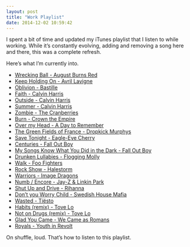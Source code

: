 ```yaml
---
layout: post
title: "Work Playlist"
date: 2014-12-02 10:59:42
---
```


I spent a bit of time and updated my iTunes playlist that I listen to while working.  While it’s constantly evolving, adding and removing a song here and there, this was a complete refresh.

Here’s what I’m currently into.

- [Wrecking Ball - August Burns Red][2]
- [Keep Holding On - Avril Lavigne][4]
- [Oblivion - Bastille][5]
- [Faith - Calvin Harris][6]
- [Outside - Calvin Harris][7]
- [Summer - Calvin Harris][8]
- [Zombie - The Cranberries][9]
- [Burn - Crown the Empire][3]
- [Over my Head - A Day to Remember][10]
- [The Green Fields of France - Dropkick Murphys][11]
- [Save Tonight - Eagle-Eye Cherry][12]
- [Centuries - Fall Out Boy][13]
- [My Songs Know What You Did in the Dark - Fall Out Boy][14]
- [Drunken Lullabies - Flogging Molly][15]
- [Walk - Foo Fighters][16]
- [Rock Show - Halestorm][17]
- [Warriors - Image Dragons][18]
- [Numb / Encore - Jay-Z & Linkin Park][19]
- [Shut Up and Drive - Rihanna][20]
- [Don’t you Worry Child - Swedish House Mafia][0]
- [Wasted - Tiësto][1]
- [Habits (remix) - Tove Lo][21]
- [Not on Drugs (remix) - Tove Lo][22]
- [Glad You Came - We Came as Romans][23]
- [Royals - Youth in Revolt][24]

On shuffle, loud.  That’s how to listen to this playlist.

[0]: https://itunes.apple.com/us/album/dont-you-worry-child-radio/id714550530?i=714550592
[1]: https://itunes.apple.com/us/album/wasted-feat.-matthew-koma/id872899091?i=872899106
[2]: https://itunes.apple.com/us/album/wrecking-ball/id921792058?i=921792121
[3]: https://itunes.apple.com/us/album/burn/id921792058?i=921792148
[4]: https://itunes.apple.com/us/album/keep-holding-on/id311254935?i=311255074
[5]: https://itunes.apple.com/us/album/oblivion/id916275684?i=916275719
[6]: https://itunes.apple.com/us/album/faith/id922876176?i=922876182
[7]: https://itunes.apple.com/us/album/outside-feat.-ellie-goulding/id922876176?i=922876187
[8]: https://itunes.apple.com/us/album/summer/id922876176?i=922876189
[9]: https://itunes.apple.com/us/album/zombie/id42283?i=42247
[10]: https://itunes.apple.com/us/album/over-my-head/id306304437?i=306304469
[11]: https://itunes.apple.com/us/album/green-fields-france-no-mans/id78964671?i=78964597
[12]: https://itunes.apple.com/us/album/save-tonight/id171708494?i=171708539
[13]: https://itunes.apple.com/us/album/centuries/id913696596?i=913696640
[14]: https://itunes.apple.com/us/album/my-songs-know-what-you-did/id624200155?i=624200160
[15]: https://itunes.apple.com/us/album/drunken-lullabies/id281145488?i=281145552
[16]: https://itunes.apple.com/us/album/walk/id430070792?i=430071363
[17]: https://itunes.apple.com/us/album/rock-show/id513677113?i=513677122
[18]: https://itunes.apple.com/us/album/warriors/id920732856?i=920732864
[19]: https://itunes.apple.com/us/album/numb-encore/id185731554?i=185731686
[20]: https://itunes.apple.com/us/album/shut-up-and-drive/id282494340?i=282494350
[21]: https://itunes.apple.com/us/album/habits-stay-high-hippie-sabotage/id913736713?i=913739953
[22]: https://itunes.apple.com/us/album/not-on-drugs-ali-payami-remix/id913736713?i=913740072
[23]: https://itunes.apple.com/us/album/glad-you-came/id568341981?i=568342042
[24]: https://itunes.apple.com/us/album/royals/id921792058?i=921792152